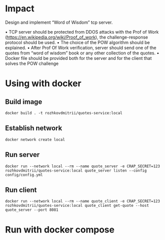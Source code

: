 # Impact

Design and implement “Word of Wisdom” tcp server.

• TCP server should be protected from DDOS attacks with the Prof of Work (https://en.wikipedia.org/wiki/Proof_of_work), the challenge-response protocol should be used.
• The choice of the POW algorithm should be explained.
• After Prof Of Work verification, server should send one of the quotes from “word of wisdom” book or any other collection of the quotes.
• Docker file should be provided both for the server and for the client that solves the POW challenge


# Using with docker

## Build image

```shell
docker build . -t rozhkovdmitrii/quotes-service:local
```

## Establish network

```shell
docker network create local
```

## Run server

```shell
docker run --network local --rm --name quote_server -e CRAP_SECRET=123 rozhkovdmitrii/quotes-service:local quote_server listen --config config/config.yml
```

## Run client

```shell
docker run --network local --rm --name quote_client -e CRAP_SECRET=123 rozhkovdmitrii/quotes-service:local quote_client get-quote --host quote_server --port 8081
```

# Run with docker compose






